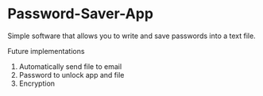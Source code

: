 # Password-Saver-App
Simple software that allows you to write and save passwords into a text file.

Future implementations
1. Automatically send file to email
2. Password to unlock app and file
3. Encryption
